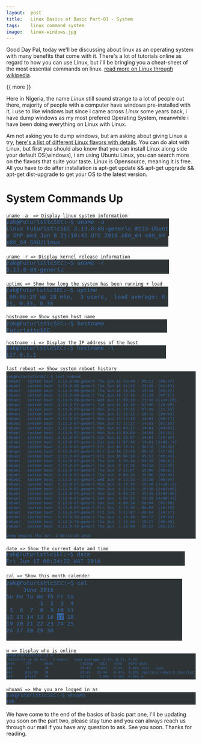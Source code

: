 ```yaml
---
layout:  post
title:   Linux Basics of Basic Part-01 - System
tags:    linux command system
image:   linux-windows.jpg
---
```


Good Day Pal, today we'll be discussing about linux as an operating system with many benefits that come with it. There's a lot of tutorials online as regard to how you can use Linux, but i'll be bringing you a cheat-sheet of the most essential commands on linux. [read more on Linux through wikipedia](https://en.wikipedia.org/wiki/Linux).

{{ more }}

Here in Nigeria, the name *Linux* still sound strange to a lot of people out there, majority of people with a computer have windows pre-installed with it, i use to like windows but since i came across *Linux* some years back, i have dump windows as my most prefered Operating System, meanwhile i have been doing everything on Linux with Linux.

Am not asking you to dump windows, but am asking about giving Linux a try, [here's a list of different Linux flavors with details](http://www.linuxlookup.com/linux_iso). You can do alot with Linux, but first you should also know that you can install Linux along side your default OS(windows), i am using Ubuntu Linux, you can search more on the flavors that suite your taste. Linux is Opensource, meaning it is free. All you have to do after installation is apt-get update && apt-get upgrade && apt-get dist-upgrade to get your OS to the latest version.

# System Commands Up

`uname -a  => Display linux system informatiom`
![uname -a](/img/posts/uname.png)

`uname -r => Display kernel release information`
![uname -a](/img/posts/unamer.png)

`uptime => Show how long the system has been running + load`
![uptime](/img/posts/uptime.png)

`hostname => Show system host name`
![hostname](/img/posts/hostname.png)

`hostname -i => Display the IP address of the host`
![hostname -i](/img/posts/hostnamei.png)

`last reboot => Show system reboot history`
![last reboot](/img/posts/lastreboot.png)

`date => Show the current date and time`
![date](/img/posts/date.png)

`cal => Show this month calender`
![cal](/img/posts/cal.png)

`w => Display who is online`
![w](/img/posts/w.png)

`whoami => Who you are logged in as`
![whoami](/img/posts/whoami.png)

We have come to the end of the basics of basic part one, i'll be updating you soon on the part two, please stay tune and you can always reach us through our mail if you have any question to ask. See you soon. Thanks for reading.
